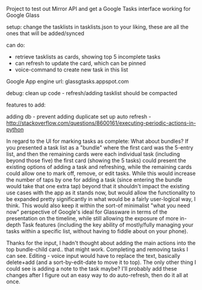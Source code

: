 Project to test out Mirror API and get a Google Tasks interface working for Google Glass

setup: change the tasklists in tasklists.json to your liking, these are all the ones that will be added/synced

can do:
- retrieve tasklists as cards, showing top 5 incomplete tasks
- can refresh to update the card, which can be pinned
- voice-command to create new task in this list

Google App engine url: glassgtasks.appspot.com




debug:
clean up code - refresh/adding tasklist should be compacted

features to add:

adding db - prevent adding duplicate
set up auto refresh - http://stackoverflow.com/questions/8600161/executing-periodic-actions-in-python


In regard to the UI for marking tasks as complete: What about bundles? If you presented a task list as a "bundle" where the first card was the 5-entry list, and then the remaining cards were each individual task (including beyond those five) the first card (showing the 5 tasks) could present the existing options of adding a task and refreshing, while the remaining cards could allow one to mark off, remove, or edit tasks. While this would increase the number of taps by one for adding a task (since entering the bundle would take that one extra tap) beyond that it shouldn't impact the existing use cases with the app as it stands now, but would allow the functionality to be expanded pretty significantly in what would be a fairly user-logical way, I think. This would also keep it within the sort-of minimalist "what you need now" perspective of Google's ideal for Glassware in terms of the presentation on the timeline, while still allowing the exposure of more in-depth Task features (including the key ability of mostly/fully managing your tasks within a specific list, without having to fiddle about on your phone).



Thanks for the input, I hadn't thought about adding the main actions into the top bundle-child card.. that might work.  Completing and removing tasks I can see.  Editing - voice input would have to replace the text, basically delete+add (and a sort-by-edit-date to move it to top).  The only other thing I could see is adding a note to the task maybe?  I'll probably add these changes after I figure out an easy way to do auto-refresh, then do it all at once.